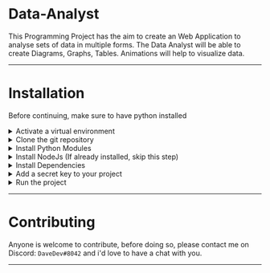 # Data-Analyst

This Programming Project has the aim to create an Web Application to analyse sets of data in multiple forms.
The Data Analyst will be able to create Diagrams, Graphs, Tables.
Animations will help to visualize data.

---

# Installation

Before continuing, make sure to have python installed <br>

<details>
<summary>
Activate a virtual environment
</summary>

### This step keeps depencies inside the project<br>

Run in any folder where you want the project to be:

```
python -m venv
```

Activate the virtual environment, run:

```
.\.venv\Scripts\Activate.ps1
```

You should now see a (.venv) in front of your current directory in the terminal like this: `(.venv) PS D:\Programming\Projects\Data-Analyst> `

</details>

<details>
<summary>
Clone the git repository
</summary>

### This step downloads the Project from the Remote Repository to your local machine

Run in the parent folder of the virtual environment

```
git clone https://github.com/D4veDev/Data-Analyst.git
```

</details>

<details>
<summary>
Install Python Modules
</summary>

### This step installs all the Python Modules in the requirements.txt file

Change your directory into the Data_Analyst Folder

```
cd Data_Analyst
```

Install Modules

```
python -m pip install -r "requirements.txt"
```

</details>

<details>
<summary>
Install NodeJs (If already installed, skip this step)
</summary>

### Node.js is a JavaScript runtime built on Chrome's V8 JavaScript engine.

0. Check if your have NodeJs already installed by typing `node -v` into a CLI. If an error occurs, follow following steps.
1. Go to: https://nodejs.org/en/
2. Download executable that is suitable for your operating system
3. Execute file and follow instuctions until finished
4. Make sure NodeJS is located in your Path. If not, add: `C:\Program Files\nodejs\`

</details>

<details>
<summary>
Install Dependencies
</summary>

### This step installs all necessary dependencies into your virtual environment to make the project work

Change your directory to

```
cd .\Data_Analyst\frontend\
```

run following command:

```
npm install
```

It is possible that warnings and/or errors occur, in that case, try to find a solution online.

</details>

<details>
<summary>
Add a secret key to your project
</summary>

### A secret key is use for making hashes and has to be kept private

Change your directory to the Data_Analyst Folder, the same level as requirements.txt

create a `.env` file

copy following text into the file:

```
SECRET_KEY = 'YOUR SECRET KEY HERE`
```

go to https://django-secret-key-generator.netlify.app/ and copy the generated secret key

replace your secret key instead of `YOUR SECRET KEY HERE`

save the file

</details>

<details>
<summary>
Run the project
</summary>

### This step will create a devserver on your local machine

1. change your directory into the frontend folder, inside Data_Analyst

run the dev command, which is located inside `package.json` and bundles all files using webpack in development mode

```
npm run dev
```

2. change directory into the parent folder and run the following command:

```
python .\manage.py runserver
```

this will start a development server using Django

3. go to http://127.0.0.1:8000/

</details>

---

# Contributing

Anyone is welcome to contribute, before doing so, please contact me on Discord: `DaveDev#8042` and i'd love to have a chat with you.

---
